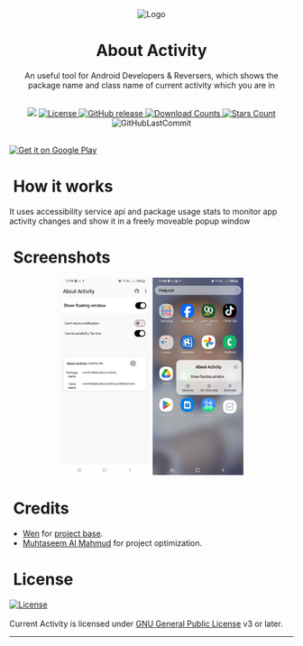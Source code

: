 <div align="center">
  <img width="210em" height="auto" src="./.resources/images/ic_launcher.png" alt="Logo" border="0">
</div>
<h1 align="center">
  <b>About Activity</b>
</h1>
<p align="center">
An useful tool for Android Developers &amp; Reversers, which shows the package name and class name of current activity which you are in
</p>
  <br/>
<div align="center" >
   <img src="https://img.shields.io/badge/java-%23FFFFFF.svg?style=for-the-badge&logo=openjdk&logoColor=black">
        <a href="LICENSE">
        <img src="https://img.shields.io/github/license/aquilestrindade/stringscreator.svg?color=FFFFFF&style=for-the-badge&logo=gitbook&logoColor=ebebf0&labelColor=23232F" alt="License">
    </a>
    <a href="https://github.com/aquilesTrindade/StringsCreator/releases">
        <img src="https://img.shields.io/github/v/release/aquilesTrindade/StringsCreator?color=FFFFFF&style=for-the-badge&logo=pkgsrc&logoColor=ebebf0&labelColor=23232F" alt="GitHub release">
    </a>
        <a href="https://github.com/aquilesTrindade/StringsCreator/releases">
        <img src="https://img.shields.io/github/downloads/aquilesTrindade/StringsCreator/total.svg?color=FFFFFF&style=for-the-badge&labelColor=23232F" alt="Download Counts">
                <a href="https://github.com/aquilesTrindade/StringsCreator/stargazers">
        <img src="https://img.shields.io/github/stars/aquilesTrindade/StringsCreator.svg?color=FFFFFF&style=for-the-badge&logo=apachespark&logoColor=ebebf0&labelColor=23232F" alt="Stars Count">
    </a>
    <img alt="GitHubLastCommit" src="https://img.shields.io/github/last-commit/aquilesTrindade/StringsCreator?color=FFFFFF&style=for-the-badge&logo=github&logoColor=ebebf0&labelColor=23232F">
</div>

  </div>
<br/>

<a href='https://play.google.com/store/apps/details?id=com.trindade.about.activity'><img alt='Get it on Google Play' src='https://play.google.com/intl/en_us/badges/images/generic/en_badge_web_generic.png' width='200'/></a>

<h1 align="left">
  <b>&nbsp;How it works</b>
</h1>
It uses accessibility service api and package usage stats to monitor app activity changes and show it in a freely moveable popup window

<h1 align="left">
  <b>&nbsp;Screenshots</b>
</h1>
<div align="center">
<a href="fastlane/metadata/android/en-US/images/phoneScreenshots/1.png"><img width="32%"  src="fastlane/metadata/android/en-US/images/phoneScreenshots/1.png"></a>
<a href="fastlane/metadata/android/en-US/images/phoneScreenshots/2.png"><img width="32%"  src="fastlane/metadata/android/en-US/images/phoneScreenshots/2.png"></a>
</div>
<h1 align="left">
  <b>&nbsp;Credits</b>
</h1>

* [Wen](https://github.com/109021017) for [project base](https://github.com/109021017/android-TopActivity).
* [Muhtaseem Al Mahmud](https://github.com/KingMahmud) for project optimization.

<h1 align="left">
  <b>&nbsp;License</b>
</h1>

[![License](https://www.gnu.org/graphics/gplv3-with-text-136x68.png)](LICENSE)
<br/><br/>
Current Activity is licensed under [GNU General Public License](https://www.gnu.org/licenses/gpl-3.0.html) v3 or later.

---
